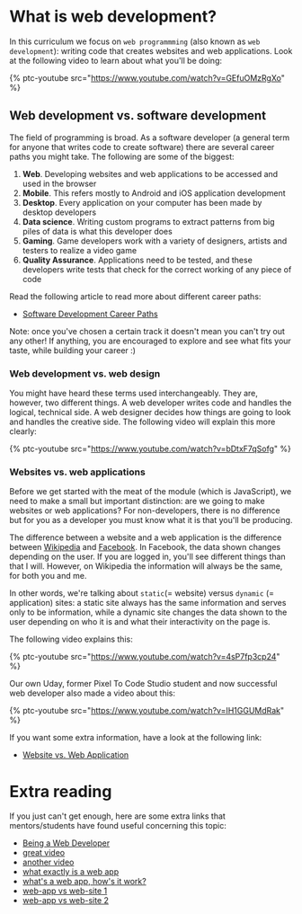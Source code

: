 # What is web development?

In this curriculum we focus on `web programmming` (also known as `web development`): writing code that creates websites and web applications. Look at the following video to learn about what you'll be doing:

{% ptc-youtube src="https://www.youtube.com/watch?v=GEfuOMzRgXo" %}

## Web development vs. software development

The field of programming is broad. As a software developer (a general term for anyone that writes code to create software) there are several career paths you might take. The following are some of the biggest:

1. **Web**. Developing websites and web applications to be accessed and used in the browser
2. **Mobile**. This refers mostly to Android and iOS application development
3. **Desktop**. Every application on your computer has been made by desktop developers
4. **Data science**. Writing custom programs to extract patterns from big piles of data is what this developer does
5. **Gaming**. Game developers work with a variety of designers, artists and testers to realize a video game
6. **Quality Assurance**. Applications need to be tested, and these developers write tests that check for the correct working of any piece of code

Read the following article to read more about different career paths:

- [Software Development Career Paths](https://simpleprogrammer.com/software-development-career-paths/#title-career-developer-options)

Note: once you've chosen a certain track it doesn't mean you can't try out any other! If anything, you are encouraged to explore and see what fits your taste, while building your career :)

### Web development vs. web design

You might have heard these terms used interchangeably. They are, however, two different things. A web developer writes code and handles the logical, technical side. A web designer decides how things are going to look and handles the creative side. The following video will explain this more clearly:

{% ptc-youtube src="https://www.youtube.com/watch?v=bDtxF7qSofg" %}

### Websites vs. web applications

Before we get started with the meat of the module (which is JavaScript), we need to make a small but important distinction: are we going to make websites or web applications? For non-developers, there is no difference but for you as a developer you must know what it is that you'll be producing.

The difference between a website and a web application is the difference between [Wikipedia](https://www.wikipedia.org) and [Facebook](https://wwww.facebook.com). In Facebook, the data shown changes depending on the user. If you are logged in, you'll see different things than that I will. However, on Wikipedia the information will always be the same, for both you and me.

In other words, we're talking about `static`(= website) versus `dynamic` (= application) sites: a static site always has the same information and serves only to be information, while a dynamic site changes the data shown to the user depending on who it is and what their interactivity on the page is.

The following video explains this:

{% ptc-youtube src="https://www.youtube.com/watch?v=4sP7fp3cp24" %}

Our own Uday, former Pixel To Code Studio student and now successful web developer also made a video about this:

{% ptc-youtube src="https://www.youtube.com/watch?v=IH1GGUMdRak" %}

If you want some extra information, have a look at the following link:
- [Website vs. Web Application](https://www.seguetech.com/website-vs-web-application-whats-the-difference/)

# Extra reading
If you just can't get enough, here are some extra links that mentors/students have found useful concerning this topic:

- [Being a Web Developer](https://www.theodinproject.com/courses/web-development-101/lessons/introduction-to-web-development)
- [great video](https://www.youtube.com/watch?v=RsQ1tFLwldY)
- [another video](https://www.youtube.com/watch?v=_E8qXBHI4cg)
- [what exactly is a web app](https://www.lifewire.com/what-is-a-web-application-3486637)
- [what's a web app, how's it work?](https://www.quora.com/What-is-a-web-app-and-how-does-it-work-Please-explain-what-it-is-how-it-works-architecture-wise-and-whatever-else-you-think-is-important-and-in-which-way-it-is-different-than-the-previous-way-of-doing-things)
- [web-app vs web-site 1](https://stackoverflow.com/questions/8694922/whats-the-difference-between-a-web-site-and-a-web-application)
- [web-app vs web-site 2](https://www.seguetech.com/website-vs-web-application-whats-the-difference/)